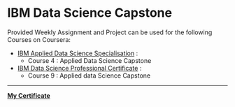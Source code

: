 # IBM Data Science Capstone
Provided Weekly Assignment and Project can be used for the following Courses on Coursera:
+ [IBM Applied Data Science Specialisation](https://www.coursera.org/specializations/applied-data-science) : 
  - Course 4 : Applied Data Science Capstone
+ [IBM Data Science Professional Certificate](https://www.coursera.org/professional-certificates/ibm-data-science) : 
  - Course 9 : Applied data Science Capstone

<hr>

**[My Certificate](https://www.coursera.org/account/accomplishments/specialization/certificate/YXAGJLCGRYHC)**
